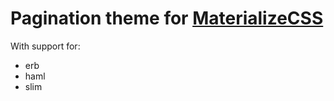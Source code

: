 # Pagination theme for [MaterializeCSS](http://materializecss.com)

With support for:

- erb
- haml
- slim
